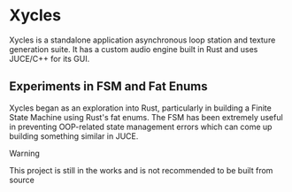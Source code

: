 # Xycles

Xycles is a standalone application asynchronous loop station and texture generation suite. It has a custom audio engine built in Rust and uses JUCE/C++ for its GUI. 

## Experiments in FSM and Fat Enums

Xycles began as an exploration into Rust, particularly in building a Finite State Machine using Rust's fat enums. The FSM has been extremely useful in preventing OOP-related state management errors which can come up building something similar in JUCE.

>[!WARNING]
>This project is still in the works and is not recommended to be built from source
